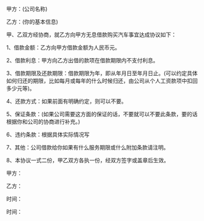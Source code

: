 
 


甲方：(公司名称)


乙方：(你的基本信息)


甲、乙双方经协商，就乙方向甲方无息借款购买汽车事宜达成协议如下：


1、借款金额：乙方向甲方借款金额为人民币元。


2、借款利息：甲方向乙方出借的款项在借款期限内不支付利息。


3、借款期限及还款期限：借款期限为年，即从年月日至年月日止。(可以约定具体如何归还的期限，比如每月或每年的什么时候归还，由公司从个人工资款项中扣回多少元等)。


4、还款方式：如果前面有明确约定，则可以不要。


5、保证条款：(如果公司需要这方面的保证的话，不要就可以不要此条款，要的话根据你和公司的协商进行补充。)


6、违约条款：根据具体实际情况写


7、其他：公司借款给你如果有什么服务期限或什么附加条款请注明。


8、本协议一式二份，甲乙双方各执一份，经双方签字或盖章后生效。


甲方：


乙方：


时间：


时间：
 


 

 
 
 
 
 
  


  
 

  


  


  
 
 
 
 

